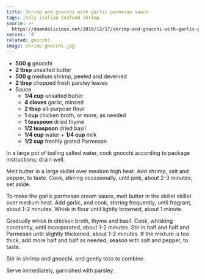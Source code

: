 ```yaml
---
title: Shrimp and gnocchi with garlic parmesan sauce
tags: italy italian seafood shrimp
source: >-
  https://damndelicious.net/2016/12/17/shrimp-and-gnocchi-with-garlic-parmesan-cream-sauce/
serves: '4'
related: gnocchi
image: shrimp-gnocchi.jpg
---
```


- **500 g** gnocchi
- **2 tbsp** unsalted butter
- **500 g** medium shrimp, peeled and deveined
- **2 tbsp** chopped fresh parsley leaves
- Sauce
  - **1/4 cup** unsalted butter
  - **4 cloves** garlic, minced
  - **2 tbsp** all-purpose flour
  - **1 cup** chicken broth, or more, as needed
  - **1 teaspoon** dried thyme
  - **1/2 teaspoon** dried basil
  - **1/4 cup** water + **1/4 cup** milk
  - **1/2 cup** freshly grated Parmesan

In a large pot of boiling salted water, cook gnocchi according to package instructions; drain well.

Melt butter in a large skillet over medium high heat. Add shrimp, salt and pepper, to taste. Cook, stirring occasionally, until pink, about 2-3 minutes; set aside.

To make the garlic parmesan cream sauce, melt butter in the skillet skillet over medium heat. Add garlic, and cook, stirring frequently, until fragrant, about 1-2 minutes. Whisk in flour until lightly browned, about 1 minute.

Gradually whisk in chicken broth, thyme and basil. Cook, whisking constantly, until incorporated, about 1-2 minutes. Stir in half and half and Parmesan until slightly thickened, about 1-2 minutes. If the mixture is too thick, add more half and half as needed; season with salt and pepper, to taste.

Stir in shrimp and gnocchi, and gently toss to combine.

Serve immediately, garnished with parsley.
